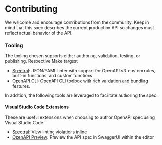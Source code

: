 # Contributing

We welcome and encourage contributions from the community.
Keep in mind that this spec describes the current production API so changes
must reflect actual behavior of the API.

### Tooling

The tooling chosen supports either authoring, validation, testing, or
publishing. Respective Make targest

- [Spectral](https://stoplight.io/open-source/spectral/): JSON/YAML linter with
  support for OpenAPI v3, custom rules, built-in functions, and custom functions
- [OpenAPI CLI](https://github.com/Redocly/openapi-cli): OpenAPI CLI toolbox
  with rich validation and bundling features.

In addition, the following tools are leveraged to facilitate authoring the spec.

#### Visual Studio Code Extensions

These are useful extensions when choosing to author OpenAPI spec using Visual
Studio Code.

- [Spectral](https://marketplace.visualstudio.com/items?itemName=stoplight.spectral):
  View linting violations inline
- [OpenAPI Preview](https://marketplace.visualstudio.com/items?itemName=zoellner.openapi-preview):
  Preview the API spec in SwaggerUI within the editor
